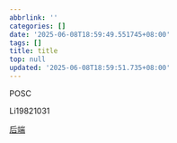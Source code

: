 ```yaml
---
abbrlink: ''
categories: []
date: '2025-06-08T18:59:49.551745+08:00'
tags: []
title: title
top: null
updated: '2025-06-08T18:59:51.735+08:00'
---
```

POSC

Li19821031

[后端](https://qexo.posc.dpdns.org)
